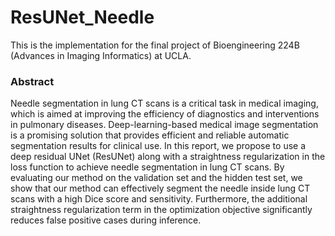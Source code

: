 # ResUNet_Needle

This is the implementation for the final project of Bioengineering 224B (Advances in Imaging Informatics) at UCLA.

### Abstract
Needle segmentation in lung CT scans is a critical task in medical imaging, which is aimed at improving the efficiency of diagnostics and interventions in pulmonary diseases. Deep-learning-based medical image segmentation is a promising solution that provides efficient and reliable automatic segmentation results for clinical use. In this report, we propose to use a deep residual UNet (ResUNet) along with a straightness regularization in the loss function to achieve needle segmentation in lung CT scans. By evaluating our method on the validation set and the hidden test set, we show that our method can effectively segment the needle inside lung CT scans with a high Dice score and sensitivity. Furthermore, the additional straightness regularization term in the optimization objective significantly reduces false positive cases during inference.
